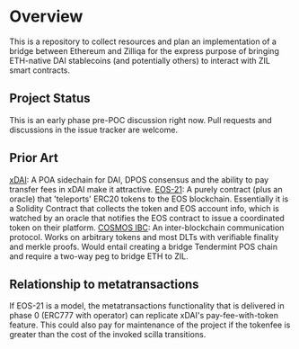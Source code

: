 # Overview

This is a repository to collect resources and plan an implementation of a bridge between Ethereum and Zilliqa for the express purpose of bringing ETH-native DAI stablecoins (and potentially others) to interact with ZIL smart contracts. 

## Project Status

This is an early phase pre-POC discussion right now. Pull requests and discussions in the issue tracker are welcome.

## Prior Art

[xDAI](https://poa.network/xdai): A POA sidechain for DAI, DPOS consensus and the ability to pay transfer fees in xDAI make it attractive.
[EOS-21](https://github.com/sheos-org/eos21): A purely contract (plus an oracle) that 'teleports' ERC20 tokens to the EOS blockchain. Essentially it is a Solidity Contract that collects the token and EOS account info, which is watched by an oracle that notifies the EOS contract to issue a coordinated token on their platform. 
[COSMOS IBC](https://cosmos.network/docs/spec/ibc/): An inter-blockchain communication protocol. Works on arbitrary tokens and most DLTs with verifiable finality and merkle proofs. Would entail creating a bridge Tendermint POS chain and require a two-way peg to bridge ETH to ZIL.


## Relationship to metatransactions

If EOS-21 is a model, the metatransactions functionality that is delivered in phase 0 (ERC777 with operator) can replicate xDAI's pay-fee-with-token feature. This could also pay for maintenance of the project if the tokenfee is greater than the cost of the invoked scilla transitions. 
